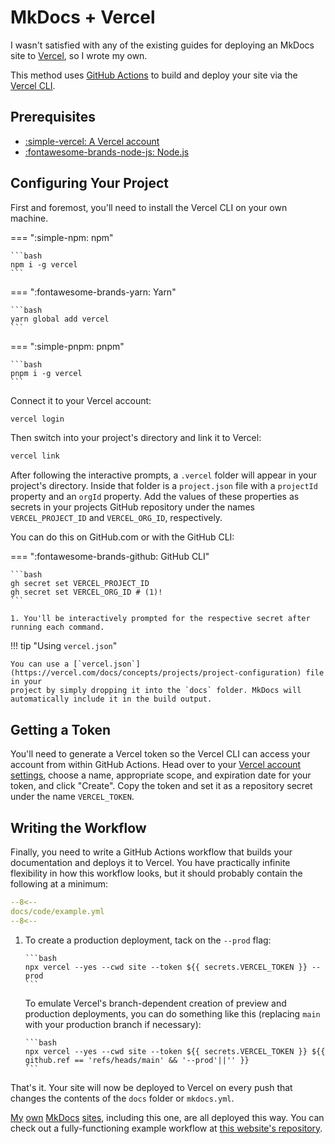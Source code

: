 # MkDocs + Vercel

I wasn't satisfied with any of the existing guides for deploying an MkDocs site to [Vercel](https://vercel.com/), so
I wrote my own.

This method uses [GitHub Actions](https://github.com/features/actions) to build and deploy your site via the [Vercel CLI](https://vercel.com/docs/cli).

## Prerequisites

- [:simple-vercel: A Vercel account](https://vercel.com/signup)
- [:fontawesome-brands-node-js: Node.js](https://nodejs.org)

## Configuring Your Project

First and foremost, you'll need to install the Vercel CLI on your own machine.

=== ":simple-npm: npm"

    ```bash
    npm i -g vercel
    ```

=== ":fontawesome-brands-yarn: Yarn"

    ```bash
    yarn global add vercel
    ```

=== ":simple-pnpm: pnpm"

    ```bash
    pnpm i -g vercel
    ```

Connect it to your Vercel account:

```bash
vercel login
```

Then switch into your project's directory and link it to Vercel:

```bash
vercel link
```

After following the interactive prompts, a `.vercel` folder will appear in your project's directory.
Inside that folder is a `project.json` file with a `projectId` property and an `orgId` property. Add the values of
these properties as secrets in your projects GitHub repository under the names `VERCEL_PROJECT_ID` and `VERCEL_ORG_ID`,
respectively.

You can do this on GitHub.com or with the GitHub CLI:

=== ":fontawesome-brands-github: GitHub CLI"

    ```bash
    gh secret set VERCEL_PROJECT_ID
    gh secret set VERCEL_ORG_ID # (1)!
    ```

    1. You'll be interactively prompted for the respective secret after running each command.

!!! tip "Using `vercel.json`"

    You can use a [`vercel.json`](https://vercel.com/docs/concepts/projects/project-configuration) file in your
    project by simply dropping it into the `docs` folder. MkDocs will
    automatically include it in the build output.

## Getting a Token

You'll need to generate a Vercel token so the Vercel CLI can access your account from within GitHub Actions. Head over
to your [Vercel account settings](https://vercel.com/account/tokens), choose a name, appropriate scope, and expiration
date for your token, and click "Create". Copy the token and set it as a repository secret under the name `VERCEL_TOKEN`.

## Writing the Workflow

Finally, you need to write a GitHub Actions workflow that builds your documentation and deploys it to Vercel.
You have practically infinite flexibility in how this workflow looks, but it should probably contain the following
at a minimum:

```yaml
--8<--
docs/code/example.yml
--8<--
```

1.  To create a production deployment, tack on the `--prod` flag:

        ```bash
        npx vercel --yes --cwd site --token ${{ secrets.VERCEL_TOKEN }} --prod
        ```

    To emulate Vercel's branch-dependent creation of preview and production deployments, you can do something like this
    (replacing `main` with your production branch if necessary):

        ```bash
        npx vercel --yes --cwd site --token ${{ secrets.VERCEL_TOKEN }} ${{ github.ref == 'refs/heads/main' && '--prod'||'' }}
        ```

That's it. Your site will now be deployed to Vercel on every push that changes the contents of the `docs` folder or
`mkdocs.yml`.

[My](https://3515.games) [own](https://restagainsthumanity.com) [MkDocs](https://pekora.celsiusnarhwal.dev) [sites](https://celsiusnarhwal.dev), including this one, are all deployed this way.
You can check out a fully-functioning example workflow at [this website's repository](https://github.com/celsiusnarhwal/mkdocs-vercel/blob/main/.github/workflows/docs.yml).
